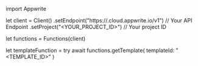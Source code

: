 import Appwrite

let client = Client()
    .setEndpoint("https://<REGION>.cloud.appwrite.io/v1") // Your API Endpoint
    .setProject("<YOUR_PROJECT_ID>") // Your project ID

let functions = Functions(client)

let templateFunction = try await functions.getTemplate(
    templateId: "<TEMPLATE_ID>"
)

